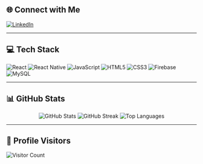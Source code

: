 ## 🌐 Connect with Me
[![LinkedIn](https://img.shields.io/badge/LinkedIn-%230077B5.svg?logo=linkedin&logoColor=white&style=for-the-badge)](https://linkedin.com/in/danny-nguyen-le-98808221b/)

---

## 💻 Tech Stack
![React](https://img.shields.io/badge/React-20232A?style=for-the-badge&logo=react&logoColor=61DAFB) 
![React Native](https://img.shields.io/badge/React_Native-20232A?style=for-the-badge&logo=react&logoColor=61DAFB) 
![JavaScript](https://img.shields.io/badge/JavaScript-323330?style=for-the-badge&logo=javascript&logoColor=F7DF1E) 
![HTML5](https://img.shields.io/badge/HTML5-E34F26?style=for-the-badge&logo=html5&logoColor=white) 
![CSS3](https://img.shields.io/badge/CSS3-1572B6?style=for-the-badge&logo=css3&logoColor=white) 
![Firebase](https://img.shields.io/badge/Firebase-039BE5?style=for-the-badge&logo=firebase) 
![MySQL](https://img.shields.io/badge/MySQL-4479A1?style=for-the-badge&logo=mysql&logoColor=white)

---

## 📊 GitHub Stats
<div align="center">
  <img src="https://github-readme-stats.vercel.app/api?username=dvnnyle&theme=dark&show_icons=true&count_private=true" alt="GitHub Stats" />
  <img src="https://github-readme-streak-stats.herokuapp.com/?user=dvnnyle&theme=dark&hide_border=false" alt="GitHub Streak" />
  <img src="https://github-readme-stats.vercel.app/api/top-langs/?username=dvnnyle&theme=dark&hide_border=false&layout=compact" alt="Top Languages" />
</div>

---

## 👀 Profile Visitors
![Visitor Count](https://profile-counter.glitch.me/dvnnyle/count.svg)
